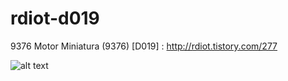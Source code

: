 # rdiot-d019
9376 Motor Miniatura (9376) [D019] : http://rdiot.tistory.com/277

![alt text](http://cfile10.uf.tistory.com/image/21483B4657EDC7471F9ACE)
